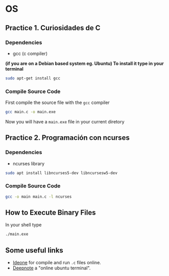 # OS

## Practice 1. Curiosidades de C

### Dependencies

+ gcc (c compiler)

**(if you are on a Debian based system eg. Ubuntu) To install it type in your terminal**
```bash
sudo apt-get install gcc
```

### Compile Source Code
First compile the source file with the `gcc` compiler

```bash
gcc main.c -o main.exe
```

Now you will have a `main.exe` file in your current diretory

## Practice 2. Programación con ncurses

### Dependencies

- ncurses library

```bash
sudo apt install libncurses5-dev libncursesw5-dev
```

### Compile Source Code

```bash
gcc -o main main.c -l ncurses
```

## How to Execute Binary Files

In your shell type
```bash
./main.exe
```

## Some useful links

- [Ideone](https://ideone.com/) for compile and run `.c` files online.
- [Deepnote](https://www.deepnote.com) a "online ubuntu terminal".
